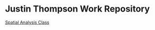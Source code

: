 # Justin Thompson Work Repository

[Spatial Analysis Class](http://jthompsonexamples-spatial-analysis.s3-website-us-east-1.amazonaws.com/)
